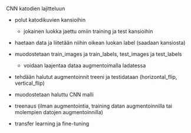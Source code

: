 CNN katodien lajitteluun

- polut katodikuvien kansioihin
  - jokainen luokka jaettu omiin training ja test kansioihin

- haetaan data  ja liitetään niihin oikean luokan label (saadaan kansiosta)
- muodostetaan train_images ja train_labels, test_images ja test_labels
    - voidaan laajentaa dataa augmentoimalla ladatessa
- tehdään halutut augmentoinnit treeni ja testidataan (horizontal_flip, vertical_flip)
- muodostetaan haluttu CNN malli
- treenaus (ilman augmentointia, training datan augmentoinnilla tai molempien datojen augmentoinnilla)
- transfer learning ja fine-tuning
